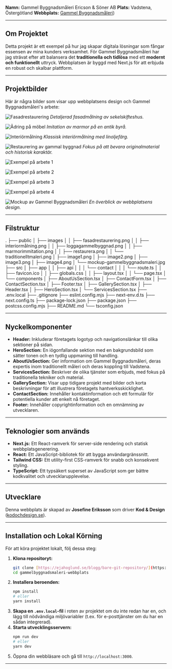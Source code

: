 **Namn:** Gammel Byggnadsmåleri Ericson & Söner AB
**Plats:** Vadstena, Östergötland
**Webbplats:** [Gammel Byggnadsmåleri](https://gammelbyggnadsmaleri.vercel.app/)) 

---

## Om Projektet

Detta projekt är ett exempel på hur jag skapar digitala lösningar som fångar essensen av mina kunders verksamhet. För Gammel Byggnadsmåleri har jag strävat efter att balansera det **traditionella och tidlösa** med ett **modernt och funktionellt** uttryck. Webbplatsen är byggd med Next.js för att erbjuda en robust och skalbar plattform.

---

## Projektbilder

Här är några bilder som visar upp webbplatsens design och Gammel Byggnadsmåleri's arbete:

![Fasadrestaurering](public/images/fasadrestaurering.png)
*Detaljerad fasadmålning av sekelskifteshus.*

![Ådring på möbel](public/images/marmorimmitation.png)
*Imitation av marmor på en antik byrå.*

![Interiörmålning](public/images/interiormålning.png)
*Klassisk interiörmålning med linoljefärg.*

![Restaurering av gammal byggnad](public/images/restaurera.png)
*Fokus på att bevara originalmaterial och historisk karaktär.*

![Exempel på arbete 1](public/image1.png)

![Exempel på arbete 2](public/image2.png)

![Exempel på arbete 3](public/image3.png)

![Exempel på arbete 4](public/image4.png)

![Mockup av Gammel Byggnadsmåleri](public/mockup-gammelbyggnadsmaleri.jpg)
*En överblick av webbplatsens design.*

---

## Filstruktur

.
├── public
│   ├── images
│   │   ├── fasadrestaurering.png
│   │   ├── interiormålning.png
│   │   ├── loggagammelbyggnad.png
│   │   ├── marmorimmitation.png
│   │   ├── restaurera.png
│   │   └── traditionelltmaleri.png
│   ├── image1.png
│   ├── image2.png
│   ├── image3.png
│   ├── image4.png
│   └── mockup-gammelbyggnadsmaleri.jpg
├── src
│   ├── app
│   │   ├── api
│   │   │   └── contact
│   │   │       └── route.ts
│   │   ├── favicon.ico
│   │   ├── globals.css
│   │   ├── layout.tsx
│   │   └── page.tsx
│   └── components
│       ├── AboutUsSection.tsx
│       ├── ContactForm.tsx
│       ├── ContactSection.tsx
│       ├── Footer.tsx
│       ├── GallerySection.tsx
│       ├── Header.tsx
│       ├── HeroSection.tsx
│       └── ServicesSection.tsx
├── .env.local
├── .gitignore
├── eslint.config.mjs
├── next-env.d.ts
├── next.config.ts
├── package-lock.json
├── package.json
├── postcss.config.mjs
├── README.md
└── tsconfig.json


---

## Nyckelkomponenter

* **Header:** Inkluderar företagets logotyp och navigationslänkar till olika sektioner på sidan.
* **HeroSection:** En iögonfallande sektion med en bakgrundsbild som sätter tonen och en tydlig uppmaning till handling.
* **AboutUsSection:** Ger information om Gammel Byggnadsmåleri, deras expertis inom traditionellt måleri och deras koppling till Vadstena.
* **ServicesSection:** Beskriver de olika tjänster som erbjuds, med fokus på traditionella tekniker och material.
* **GallerySection:** Visar upp tidigare projekt med bilder och korta beskrivningar för att illustrera företagets hantverksskicklighet.
* **ContactSection:** Innehåller kontaktinformation och ett formulär för potentiella kunder att enkelt nå företaget.
* **Footer:** Innehåller copyrightinformation och en omnämning av utvecklaren.

---

## Teknologier som används

* **Next.js:** Ett React-ramverk för server-side rendering och statisk webbplatsgenerering.
* **React:** Ett JavaScript-bibliotek för att bygga användargränssnitt.
* **Tailwind CSS:** Ett utility-first CSS-ramverk för snabb och konsekvent styling.
* **TypeScript:** Ett typsäkert superset av JavaScript som ger bättre kodkvalitet och utvecklarupplevelse.

---

## Utvecklare

Denna webbplats är skapad av **Josefine Eriksson** som driver **Kod & Design** ([kodochdesign.se](https://kodochdesign.se)).

---

## Installation och Lokal Körning

För att köra projektet lokalt, följ dessa steg:

1.  **Klona repositoryt:**
    ```bash
    git clone [https://ejahoglund.se/blogg/bare-git-repository/](https://ejahoglund.se/blogg/bare-git-repository/)
    cd gammelbyggnadsmaleri-webbplats
    ```
2.  **Installera beroenden:**
    ```bash
    npm install
    # eller
    yarn install
    ```
3.  **Skapa en `.env.local`-fil** i roten av projektet om du inte redan har en, och lägg till nödvändiga miljövariabler (t.ex. för e-posttjänster om du har en sådan integrerad).
4.  **Starta utvecklingsservern:**
    ```bash
    npm run dev
    # eller
    yarn dev
    ```
5.  Öppna din webbläsare och gå till `http://localhost:3000`.

---

